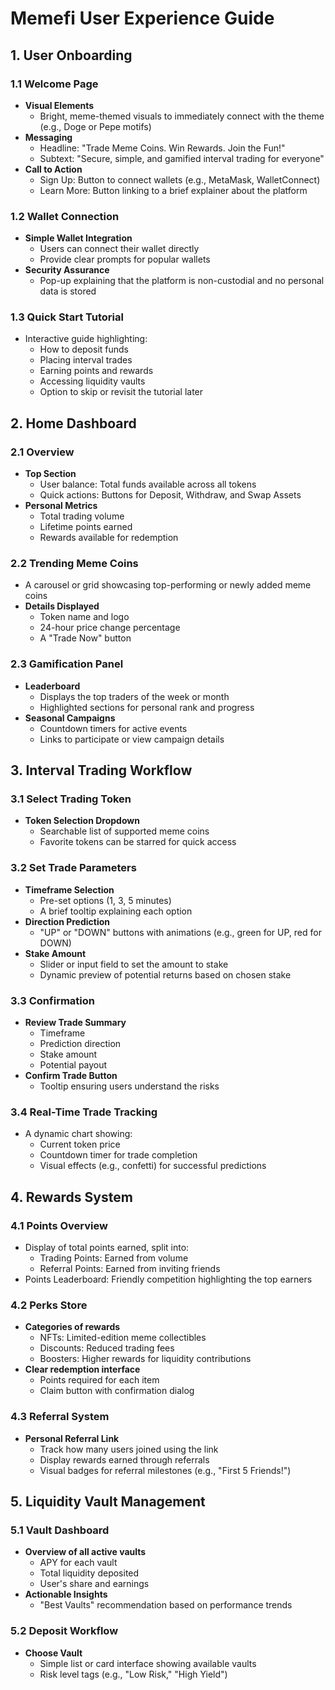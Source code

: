 # Memefi User Experience Guide

## 1. User Onboarding

### 1.1 Welcome Page
- **Visual Elements**
  - Bright, meme-themed visuals to immediately connect with the theme (e.g., Doge or Pepe motifs)
- **Messaging**
  - Headline: "Trade Meme Coins. Win Rewards. Join the Fun!"
  - Subtext: "Secure, simple, and gamified interval trading for everyone"
- **Call to Action**
  - Sign Up: Button to connect wallets (e.g., MetaMask, WalletConnect)
  - Learn More: Button linking to a brief explainer about the platform

### 1.2 Wallet Connection
- **Simple Wallet Integration**
  - Users can connect their wallet directly
  - Provide clear prompts for popular wallets
- **Security Assurance**
  - Pop-up explaining that the platform is non-custodial and no personal data is stored

### 1.3 Quick Start Tutorial
- Interactive guide highlighting:
  - How to deposit funds
  - Placing interval trades
  - Earning points and rewards
  - Accessing liquidity vaults
  - Option to skip or revisit the tutorial later

## 2. Home Dashboard

### 2.1 Overview
- **Top Section**
  - User balance: Total funds available across all tokens
  - Quick actions: Buttons for Deposit, Withdraw, and Swap Assets
- **Personal Metrics**
  - Total trading volume
  - Lifetime points earned
  - Rewards available for redemption

### 2.2 Trending Meme Coins
- A carousel or grid showcasing top-performing or newly added meme coins
- **Details Displayed**
  - Token name and logo
  - 24-hour price change percentage
  - A "Trade Now" button

### 2.3 Gamification Panel
- **Leaderboard**
  - Displays the top traders of the week or month
  - Highlighted sections for personal rank and progress
- **Seasonal Campaigns**
  - Countdown timers for active events
  - Links to participate or view campaign details

## 3. Interval Trading Workflow

### 3.1 Select Trading Token
- **Token Selection Dropdown**
  - Searchable list of supported meme coins
  - Favorite tokens can be starred for quick access

### 3.2 Set Trade Parameters
- **Timeframe Selection**
  - Pre-set options (1, 3, 5 minutes)
  - A brief tooltip explaining each option
- **Direction Prediction**
  - "UP" or "DOWN" buttons with animations (e.g., green for UP, red for DOWN)
- **Stake Amount**
  - Slider or input field to set the amount to stake
  - Dynamic preview of potential returns based on chosen stake

### 3.3 Confirmation
- **Review Trade Summary**
  - Timeframe
  - Prediction direction
  - Stake amount
  - Potential payout
- **Confirm Trade Button**
  - Tooltip ensuring users understand the risks

### 3.4 Real-Time Trade Tracking
- A dynamic chart showing:
  - Current token price
  - Countdown timer for trade completion
  - Visual effects (e.g., confetti) for successful predictions

## 4. Rewards System

### 4.1 Points Overview
- Display of total points earned, split into:
  - Trading Points: Earned from volume
  - Referral Points: Earned from inviting friends
- Points Leaderboard: Friendly competition highlighting the top earners

### 4.2 Perks Store
- **Categories of rewards**
  - NFTs: Limited-edition meme collectibles
  - Discounts: Reduced trading fees
  - Boosters: Higher rewards for liquidity contributions
- **Clear redemption interface**
  - Points required for each item
  - Claim button with confirmation dialog

### 4.3 Referral System
- **Personal Referral Link**
  - Track how many users joined using the link
  - Display rewards earned through referrals
  - Visual badges for referral milestones (e.g., "First 5 Friends!")

## 5. Liquidity Vault Management

### 5.1 Vault Dashboard
- **Overview of all active vaults**
  - APY for each vault
  - Total liquidity deposited
  - User's share and earnings
- **Actionable Insights**
  - "Best Vaults" recommendation based on performance trends

### 5.2 Deposit Workflow
- **Choose Vault**
  - Simple list or card interface showing available vaults
  - Risk level tags (e.g., "Low Risk," "High Yield")
